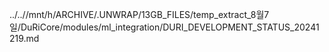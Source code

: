 ../..//mnt/h/ARCHIVE/.UNWRAP/13GB_FILES/temp_extract_8월7일/DuRiCore/modules/ml_integration/DURI_DEVELOPMENT_STATUS_20241219.md